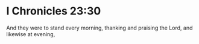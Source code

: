 # I Chronicles 23:30

And they were to stand every morning, thanking and praising the Lord, and likewise at evening,
